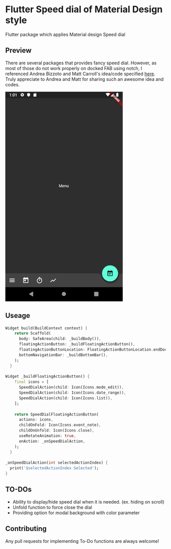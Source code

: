# Flutter Speed dial of Material Design style

Flutter package which applies Material design Speed dial

## Preview
There are several packages that provides fancy speed dial.
However, as most of those do not work properly on docked FAB using notch, I referenced Andrea Bizzoto and Matt Carroll's idea/code specified [here](https://medium.com/coding-with-flutter/flutter-bottomappbar-navigation-with-fab-8b962bb55013).
Truly appreciate to Andrea and Matt for sharing such an awesome idea and codes.

![](screenshots/sample_screen.gif)

## Useage
```dart
Widget build(BuildContext context) {
    return Scaffold(
      body: SafeArea(child: _buildBody()),
      floatingActionButton: _buildFloatingActionButton(),
      floatingActionButtonLocation: FloatingActionButtonLocation.endDocked,
      bottomNavigationBar: _buildBottomBar(),
    );
  }

Widget _buildFloatingActionButton() {
    final icons = [
      SpeedDialAction(child: Icon(Icons.mode_edit)),
      SpeedDialAction(child: Icon(Icons.date_range)),
      SpeedDialAction(child: Icon(Icons.list)),
    ];

    return SpeedDialFloatingActionButton(
      actions: icons,
      childOnFold: Icon(Icons.event_note),
      childOnUnfold: Icon(Icons.close),
      useRotateAnimation: true,
      onAction: _onSpeedDialAction,
    );
  }
  
_onSpeedDialAction(int selectedActionIndex) {
  print('$selectedActionIndex Selected');
}
```

## TO-DOs
- Ability to display/hide speed dial when it is needed. (ex. hiding on scroll)
- Unfold function to force close the dial
- Providing option for modal background with color parameter

## Contributing
Any pull requests for implementing To-Do functions are always welcome!
